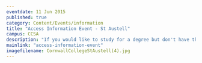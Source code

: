 ```yaml
---
eventdate: 11 Jun 2015
published: true
category: Content/Events/information
title: "Access Information Event - St Austell"
campus: CCSA
description: "If you would like to study for a degree but don't have the qualifications you need, then an..."
mainlink: "access-information-event"
imagefilename: CornwallCollegeStAustell(4).jpg
---
```

